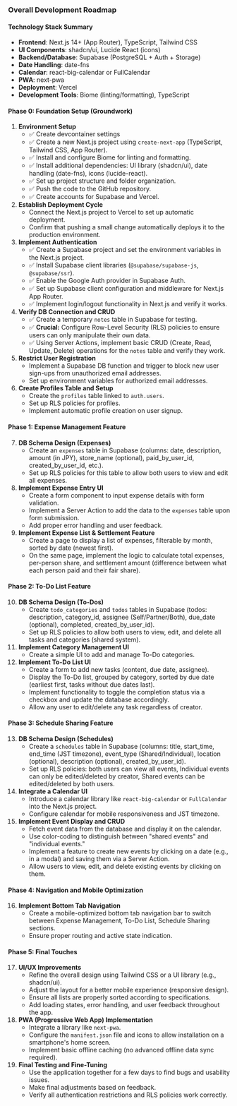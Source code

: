 
### **Overall Development Roadmap**

#### **Technology Stack Summary**
- **Frontend**: Next.js 14+ (App Router), TypeScript, Tailwind CSS
- **UI Components**: shadcn/ui, Lucide React (icons)
- **Backend/Database**: Supabase (PostgreSQL + Auth + Storage)
- **Date Handling**: date-fns
- **Calendar**: react-big-calendar or FullCalendar
- **PWA**: next-pwa
- **Deployment**: Vercel
- **Development Tools**: Biome (linting/formatting), TypeScript

#### **Phase 0: Foundation Setup (Groundwork)**

1.  **Environment Setup**
    *   ✅ Create devcontainer settings 
    *   ✅ Create a new Next.js project using `create-next-app` (TypeScript, Tailwind CSS, App Router).
    *   ✅ Install and configure Biome for linting and formatting.
    *   ✅ Install additional dependencies: UI library (shadcn/ui), date handling (date-fns), icons (lucide-react).
    *   ✅ Set up project structure and folder organization.
    *   ✅ Push the code to the GitHub repository.
    *   ✅ Create accounts for Supabase and Vercel.
2.  **Establish Deployment Cycle**
    *   Connect the Next.js project to Vercel to set up automatic deployment.
    *   Confirm that pushing a small change automatically deploys it to the production environment.
3.  **Implement Authentication**
    *   ✅ Create a Supabase project and set the environment variables in the Next.js project.
    *   ✅ Install Supabase client libraries (`@supabase/supabase-js`, `@supabase/ssr`).
    *   ✅ Enable the Google Auth provider in Supabase Auth.
    *   ✅ Set up Supabase client configuration and middleware for Next.js App Router.
    *   ✅ Implement login/logout functionality in Next.js and verify it works.
4.  **Verify DB Connection and CRUD**
    *   ✅ Create a temporary `notes` table in Supabase for testing.
    *   ✅ **Crucial:** Configure Row-Level Security (RLS) policies to ensure users can only manipulate their own data.
    *   ✅ Using Server Actions, implement basic CRUD (Create, Read, Update, Delete) operations for the `notes` table and verify they work.
5.  **Restrict User Registration**
    *   Implement a Supabase DB function and trigger to block new user sign-ups from unauthorized email addresses.
    *   Set up environment variables for authorized email addresses.
6.  **Create Profiles Table and Setup**
    *   Create the `profiles` table linked to `auth.users`.
    *   Set up RLS policies for profiles.
    *   Implement automatic profile creation on user signup.

#### **Phase 1: Expense Management Feature**

7.  **DB Schema Design (Expenses)**
    *   Create an `expenses` table in Supabase (columns: date, description, amount (in JPY), store_name (optional), paid_by_user_id, created_by_user_id, etc.).
    *   Set up RLS policies for this table to allow both users to view and edit all expenses.
8.  **Implement Expense Entry UI**
    *   Create a form component to input expense details with form validation.
    *   Implement a Server Action to add the data to the `expenses` table upon form submission.
    *   Add proper error handling and user feedback.
9.  **Implement Expense List & Settlement Feature**
    *   Create a page to display a list of expenses, filterable by month, sorted by date (newest first).
    *   On the same page, implement the logic to calculate total expenses, per-person share, and settlement amount (difference between what each person paid and their fair share).

#### **Phase 2: To-Do List Feature**

10. **DB Schema Design (To-Dos)**
    *   Create `todo_categories` and `todos` tables in Supabase (todos: description, category_id, assignee (Self/Partner/Both), due_date (optional), completed, created_by_user_id).
    *   Set up RLS policies to allow both users to view, edit, and delete all tasks and categories (shared system).
11. **Implement Category Management UI**
    *   Create a simple UI to add and manage To-Do categories.
12. **Implement To-Do List UI**
    *   Create a form to add new tasks (content, due date, assignee).
    *   Display the To-Do list, grouped by category, sorted by due date (earliest first, tasks without due dates last).
    *   Implement functionality to toggle the completion status via a checkbox and update the database accordingly.
    *   Allow any user to edit/delete any task regardless of creator.

#### **Phase 3: Schedule Sharing Feature**

13. **DB Schema Design (Schedules)**
    *   Create a `schedules` table in Supabase (columns: title, start_time, end_time (JST timezone), event_type (Shared/Individual), location (optional), description (optional), created_by_user_id).
    *   Set up RLS policies: both users can view all events, Individual events can only be edited/deleted by creator, Shared events can be edited/deleted by both users.
14. **Integrate a Calendar UI**
    *   Introduce a calendar library like `react-big-calendar` or `FullCalendar` into the Next.js project.
    *   Configure calendar for mobile responsiveness and JST timezone.
15. **Implement Event Display and CRUD**
    *   Fetch event data from the database and display it on the calendar.
    *   Use color-coding to distinguish between "shared events" and "individual events."
    *   Implement a feature to create new events by clicking on a date (e.g., in a modal) and saving them via a Server Action.
    *   Allow users to view, edit, and delete existing events by clicking on them.

#### **Phase 4: Navigation and Mobile Optimization**

16. **Implement Bottom Tab Navigation**
    *   Create a mobile-optimized bottom tab navigation bar to switch between Expense Management, To-Do List, Schedule Sharing sections.
    *   Ensure proper routing and active state indication.

#### **Phase 5: Final Touches**

17. **UI/UX Improvements**
    *   Refine the overall design using Tailwind CSS or a UI library (e.g., shadcn/ui).
    *   Adjust the layout for a better mobile experience (responsive design).
    *   Ensure all lists are properly sorted according to specifications.
    *   Add loading states, error handling, and user feedback throughout the app.
18. **PWA (Progressive Web App) Implementation**
    *   Integrate a library like `next-pwa`.
    *   Configure the `manifest.json` file and icons to allow installation on a smartphone's home screen.
    *   Implement basic offline caching (no advanced offline data sync required).
19. **Final Testing and Fine-Tuning**
    *   Use the application together for a few days to find bugs and usability issues.
    *   Make final adjustments based on feedback.
    *   Verify all authentication restrictions and RLS policies work correctly.
